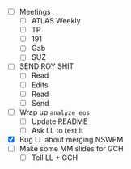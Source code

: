 - [ ] Meetings
  - [ ] ATLAS Weekly
  - [ ] TP
  - [ ] 191
  - [ ] Gab
  - [ ] SUZ
- [ ] SEND ROY SHIT
  - [ ] Read
  - [ ] Edits
  - [ ] Read
  - [ ] Send
- [ ] Wrap up `analyze_eos`
  - [ ] Update README
  - [ ] Ask LL to test it
- [x] Bug LL about merging NSWPM
- [ ] Make some MM slides for GCH
  - [ ] Tell LL + GCH
